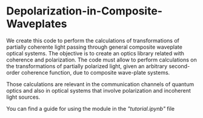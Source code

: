 # Depolarization-in-Composite-Waveplates
We create this code to perform the calculations of transformations of partially coherente light passing through general composite waveplate optical systems.
The objective is to create an optics library related with coherence and polarization. The code must allow to perform calculations on the transformations of partially polarized light, given an arbitrary second-order coherence function, due to composite wave-plate systems.

Those calculations are relevant in the communication channels of quantum optics and also in optical systems that involve polarization and incoherent light sources.

You can find a guide for using the module in the _"tutorial.ipynb"_ file
